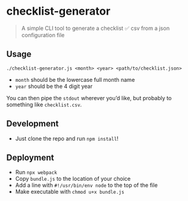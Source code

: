 # checklist-generator

> A simple CLI tool to generate a checklist ✅ csv from a json configuration file

## Usage

`./checklist-generator.js <month> <year> <path/to/checklist.json>`

- `month` should be the lowercase full month name
- `year` should be the 4 digit year

You can then pipe the `stdout` wherever you’d like, but probably to something like `checklist.csv`.

## Development

- Just clone the repo and run `npm install`!

## Deployment

- Run `npx webpack`
- Copy `bundle.js` to the location of your choice
- Add a line with `#!/usr/bin/env node` to the top of the file
- Make executable with `chmod u+x bundle.js`
